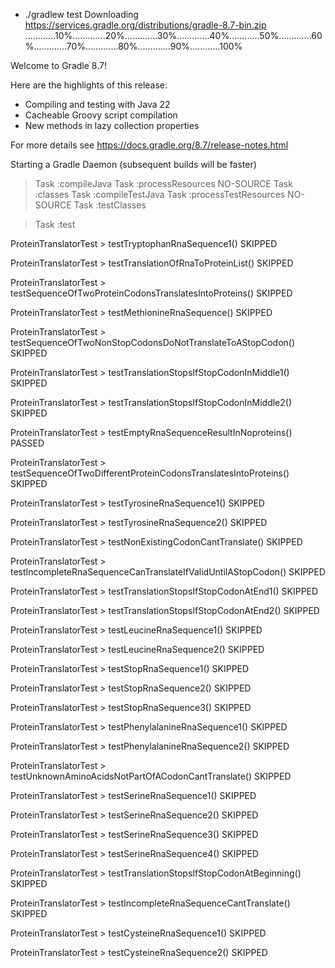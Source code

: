 + ./gradlew test
Downloading https://services.gradle.org/distributions/gradle-8.7-bin.zip
............10%.............20%.............30%.............40%............50%.............60%.............70%.............80%.............90%............100%

Welcome to Gradle 8.7!

Here are the highlights of this release:
 - Compiling and testing with Java 22
 - Cacheable Groovy script compilation
 - New methods in lazy collection properties

For more details see https://docs.gradle.org/8.7/release-notes.html

Starting a Gradle Daemon (subsequent builds will be faster)
> Task :compileJava
> Task :processResources NO-SOURCE
> Task :classes
> Task :compileTestJava
> Task :processTestResources NO-SOURCE
> Task :testClasses

> Task :test

ProteinTranslatorTest > testTryptophanRnaSequence1() SKIPPED

ProteinTranslatorTest > testTranslationOfRnaToProteinList() SKIPPED

ProteinTranslatorTest > testSequenceOfTwoProteinCodonsTranslatesIntoProteins() SKIPPED

ProteinTranslatorTest > testMethionineRnaSequence() SKIPPED

ProteinTranslatorTest > testSequenceOfTwoNonStopCodonsDoNotTranslateToAStopCodon() SKIPPED

ProteinTranslatorTest > testTranslationStopsIfStopCodonInMiddle1() SKIPPED

ProteinTranslatorTest > testTranslationStopsIfStopCodonInMiddle2() SKIPPED

ProteinTranslatorTest > testEmptyRnaSequenceResultInNoproteins() PASSED

ProteinTranslatorTest > testSequenceOfTwoDifferentProteinCodonsTranslatesIntoProteins() SKIPPED

ProteinTranslatorTest > testTyrosineRnaSequence1() SKIPPED

ProteinTranslatorTest > testTyrosineRnaSequence2() SKIPPED

ProteinTranslatorTest > testNonExistingCodonCantTranslate() SKIPPED

ProteinTranslatorTest > testIncompleteRnaSequenceCanTranslateIfValidUntilAStopCodon() SKIPPED

ProteinTranslatorTest > testTranslationStopsIfStopCodonAtEnd1() SKIPPED

ProteinTranslatorTest > testTranslationStopsIfStopCodonAtEnd2() SKIPPED

ProteinTranslatorTest > testLeucineRnaSequence1() SKIPPED

ProteinTranslatorTest > testLeucineRnaSequence2() SKIPPED

ProteinTranslatorTest > testStopRnaSequence1() SKIPPED

ProteinTranslatorTest > testStopRnaSequence2() SKIPPED

ProteinTranslatorTest > testStopRnaSequence3() SKIPPED

ProteinTranslatorTest > testPhenylalanineRnaSequence1() SKIPPED

ProteinTranslatorTest > testPhenylalanineRnaSequence2() SKIPPED

ProteinTranslatorTest > testUnknownAminoAcidsNotPartOfACodonCantTranslate() SKIPPED

ProteinTranslatorTest > testSerineRnaSequence1() SKIPPED

ProteinTranslatorTest > testSerineRnaSequence2() SKIPPED

ProteinTranslatorTest > testSerineRnaSequence3() SKIPPED

ProteinTranslatorTest > testSerineRnaSequence4() SKIPPED

ProteinTranslatorTest > testTranslationStopsIfStopCodonAtBeginning() SKIPPED

ProteinTranslatorTest > testIncompleteRnaSequenceCantTranslate() SKIPPED

ProteinTranslatorTest > testCysteineRnaSequence1() SKIPPED

ProteinTranslatorTest > testCysteineRnaSequence2() SKIPPED
